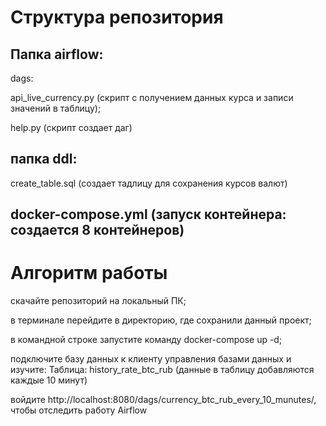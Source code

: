 # Структура репозитория
## Папка airflow:
dags:

api_live_currency.py (скрипт с получением данных курса и записи значений в таблицу);

help.py (скрипт создает даг)

## папка ddl:
create_table.sql (создает тадлицу для сохранения курсов валют)

## docker-compose.yml (запуск контейнера: создается 8 контейнеров)


# Алгоритм работы

скачайте репозиторий на локальный ПК;

в терминале перейдите в директорию, где сохранили данный проект;

в командной строке запустите команду docker-compose up -d;

подключите базу данных к клиенту управления базами данных и изучите:
    Таблица: history_rate_btc_rub (данные в таблицу добавляются каждые 10 минут)

войдите http://localhost:8080/dags/currency_btc_rub_every_10_munutes/, чтобы отследить работу Airflow
